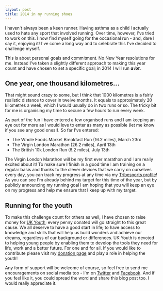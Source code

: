 ```yaml
---
layout: post
title: 2014 in my running shoes
---
```


I haven't always been a keen runner. Having asthma as a child I actually used to hate any sport that
involved running. Over time, however, I've tried to work on this. I now find myself going for the
occasional run - and, dare I say it, enjoying it! I've come a long way and to celebrate this I've
decided to challenge myself.

This is about personal goals and commitment. No New Year resolutions for me. Instead I've taken a
slightly different approach to making this year count and have chosen to set a specific goal; in
2014 I will run ***a lot***.

## One year, one thousand kilometres...

That might sound crazy to some, but I think that 1000 kilometres is a fairly realistic distance to
cover in twelve months. It equals to approximately 20 kilometres a week, which I would usually do in
two runs or so. The tricky bit for me is organising my time to secure a few hours to run every week.

As part of the fun I have entered a few organised runs and I am keeping an eye out for more as I
would love to enter as many as possible (let me know if you see any good ones!). So far I've
entered:

* The Whole Foods Market Breakfast Run (16.2 miles), March 23rd
* The Virgin London Marathon (26.2 miles), April 13th
* The British 10k London Run (6.2 miles), July 13th

The Virgin London Marathon will be my first ever marathon and I am really excited about it! To make
sure I finish in a good time I am training on a regular basis and thanks to the clever devices that
we carry on ourselves every day, you can track my progress at any time via my [Tribesports
profile](http://tribesports.com/users/kevinplattret/training/running?year=2014)! As you can see I'm
already behind my target for this time of the year, but by publicly announcing my running goal I am
hoping that you will keep an eye on my progress and help me ensure that I keep up with my target.

## Running for the youth

To make this challenge count for others as well, I have chosen to raise money for [UK
Youth](http://ukyouth.org); every penny donated will go straight to this great cause. We all deserve
to have a good start in life; to have access to knowledge and skills that will help us build wonders
and achieve our dreams, regardless of our background or differences. UK Youth is devoted to helping
young people by enabling them to develop the tools they need for life, work and a better future. For
one and for all. If you would like to contribute please visit my [donation
page](http://uk.virginmoneygiving.com/kplattret) and play a role in helping the youth!

Any form of support will be welcome of course, so feel free to send me encouragements on social
media too - I'm on [Twitter](https://twitter.com/kplattret) and
[Facebook](https://facebook.com/kplattret). And if you feel like it, you could spread the word
and share this blog post too. I would really appreciate it.
